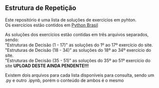 ## Estrutura de Repetição

Este repositório é uma lista de soluções de exercícios em pyhton.<br>
Os exercícios estão contidos em <a href="https://wiki.python.org.br/EstruturaDeRepeticao">Python Brasil</a>

As soluções dos exercícios estão contidas em três arquivos separados, sendo:<br>
"Estruturas de Decisão (1 - 17)" as soluções do 1º ao 17º exercício do site.<br>
"Estruturas de Decisão (18 - 34)" as soluções do 18º ao 34º exercício do site.<br> 
"Estruturas de Decisão (35 - 51)" as soluções do 35º ao 51º exercício do site <b>UPLOAD DESTE AINDA PENDENTE!!!</b>

Existem dois arquivos para cada lista disponíveis para consulta, sendo um .py e outro .ipynb, porém o conteúdo de ambos é o mesmo
